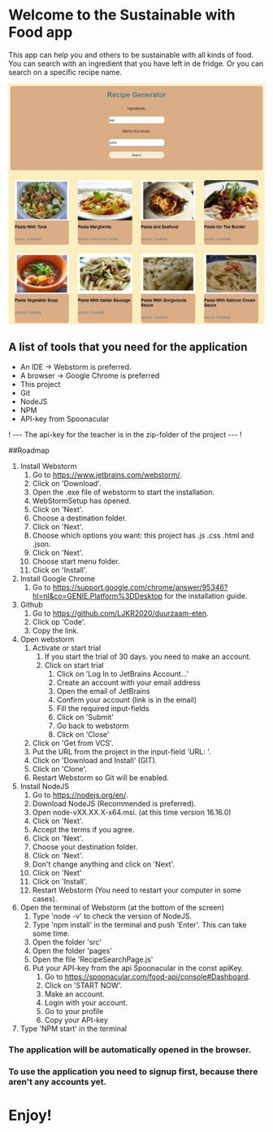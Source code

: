 # Welcome to the Sustainable with Food app

This app can help you and others to be sustainable with 
all kinds of food. You can search with an ingredient that 
you have left in de fridge. Or you can search on a specific 
recipe name.

![](src/assets/recipepage.jpg)

## A list of tools that you need for the application
- An IDE -> Webstorm is preferred.
- A browser -> Google Chrome is preferred
- This project
- Git
- NodeJS
- NPM
- API-key from Spoonacular

! --- The api-key for the teacher is in the zip-folder of the project --- !

##Roadmap
1. Install Webstorm
   1. Go to https://www.jetbrains.com/webstorm/.
   2. Click on 'Download'.
   3. Open the .exe file of webstorm to start the installation.
   4. WebStormSetup has opened.
   5. Click on 'Next'.
   6. Choose a destination folder.
   7. Click on 'Next'.
   8. Choose which options you want: this project has .js .css .html and .json.
   9. Click on 'Next'.
   10. Choose start menu folder.
   11. Click on 'Install'.
2. Install Google Chrome
   1. Go to https://support.google.com/chrome/answer/95346?hl=nl&co=GENIE.Platform%3DDesktop for the installation guide.
3. Github
   1. Go to https://github.com/LJKR2020/duurzaam-eten.
   2. Click op 'Code'.
   3. Copy the link.
4. Open webstorm
      1. Activate or start trial
         1. If you start the trial of 30 days. you need to make an account.
         2. Click on start trial
            1. Click on 'Log In to JetBrains Account...'
            2. Create an account with your email address
            3. Open the email of JetBrains
            4. Confirm your account (link is in the email)
            5. Fill the required input-fields
            6. Click on 'Submit'
            7. Go back to webstorm
            8. Click on 'Close'
      2. Click on 'Get from VCS'.
      3. Put the URL from the project in the input-field 'URL: '.
      4. Click on 'Download and Install' (GIT).
      5. Click on 'Clone'.
      6. Restart Webstorm so Git will be enabled.
5. Install NodeJS
   1. Go to https://nodejs.org/en/.
   2. Download NodeJS (Recommended is preferred).
   3. Open node-vXX.XX.X-x64.msi. (at this time version 16.16.0)
   4. Click on 'Next'.
   5. Accept the terms if you agree.
   6. Click on 'Next'.
   7. Choose your destination folder.
   8. Click on 'Next'.
   9. Don't change anything and click on 'Next'.
   10. Click on 'Next'
   11. Click on 'Install'.
   12. Restart Webstorm (You need to restart your computer in some cases).
6. Open the terminal of Webstorm (at the bottom of the screen)
   1. Type 'node -v' to check the version of NodeJS.
   2. Type 'npm install' in the terminal and push 'Enter'. This can take some time.
   3. Open the folder 'src'
   4. Open the folder 'pages'
   5. Open the file 'RecipeSearchPage.js'
   6. Put your API-key from the api Spoonacular in the const apiKey.
      1. Go to https://spoonacular.com/food-api/console#Dashboard.
      2. Click on 'START NOW'.
      3. Make an account.
      4. Login with your account.
      5. Go to your profile
      6. Copy your API-key
7. Type 'NPM start' in the terminal

### The application will be automatically opened in the browser.
### To use the application you need to signup first, because there aren't any accounts yet.
# Enjoy! 
